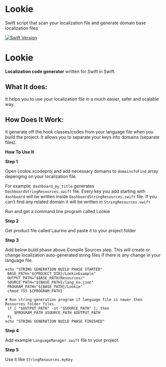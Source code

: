# Lookie
Swift script that scan your localization file and generate domain base localization files

[![Swift Version][swift-image]][swift-url]

# Lookie

**Localization code generator** written for Swift in Swift.

## What It does:

It helps you to use your localization file in a much easier, safer and scalable way. 


## How Does It Work:

It generate off the hook classes/codes from your language file when you build the project. It allows you to separate your keys into domains (separate files). 

**How To Use It**

**Step 1**

Open Lookie.xcodeproj and add necessary domains to `domainsToFind` array depenging on your localization file.

For example; `dashboard_my_title` generates `DashboardStringResources.swift` file. Every key you add starting with `dashboard` will be written inside `DashboardStringResources.swift` file. If you can't find any related domain it will be written in `StringResources.swift`

Run and get a command line program called Lookie

**Step 2**

Get product file called Laurine and paste it to your project folder

**Step 3**

Add below build phase above Compile Sources step. This will create or change localization auto-generated string files If there is any change in your language file.

```
echo "STRING GENERATION BUILD PHASE STARTED"
 BASE_PATH="${PROJECT_DIR}/LookieExample"
 OUTPUT_PATH="$BASE_PATH/Resources/"
 SOURCE_PATH="${BASE_PATH}/lang_en.json"
 PROGRAM_PATH="${BASE_PATH}/Lookie"
 chmod 755 ${PROGRAM_PATH}

# Run string generation program if language file is newer then Resources folder files.
 if [ "$OUTPUT_PATH" -ot "$SOURCE_PATH" ]; then
    $PROGRAM_PATH $SOURCE_PATH $OUTPUT_PATH
 fi
echo "STRING GENERATION BUILD PHASE FINISHED"
```

**Step 4**

Add example `LanguageManager.swift` file to your project.

**Step 5**

Use it like `StringResources.myKey`

[swift-image]:https://img.shields.io/badge/swift-5.0-orange.svg
[swift-url]: https://swift.org/
